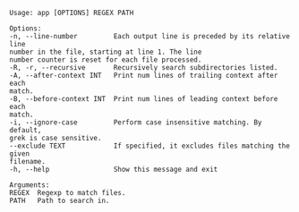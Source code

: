     Usage: app [OPTIONS] REGEX PATH
    
    Options:
    -n, --line-number         Each output line is preceded by its relative line
    number in the file, starting at line 1. The line
    number counter is reset for each file processed.
    -R, -r, --recursive       Recursively search subdirectories listed.
    -A, --after-context INT   Print num lines of trailing context after each
    match.
    -B, --before-context INT  Print num lines of leading context before each
    match.
    -i, --ignore-case         Perform case insensitive matching. By default,
    grek is case sensitive.
    --exclude TEXT            If specified, it excludes files matching the given
    filename.
    -h, --help                Show this message and exit
    
    Arguments:
    REGEX  Regexp to match files.
    PATH   Path to search in.
